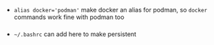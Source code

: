 - `alias docker='podman'`
make docker an alias for podman, so `docker` commands work fine with podman too

###
- `~/.bashrc`
 can add here to make persistent
